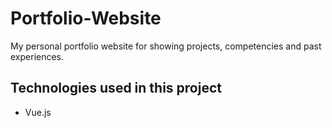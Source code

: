 # Portfolio-Website
My personal portfolio website for showing projects, competencies and past experiences.

## Technologies used in this project
* Vue.js
